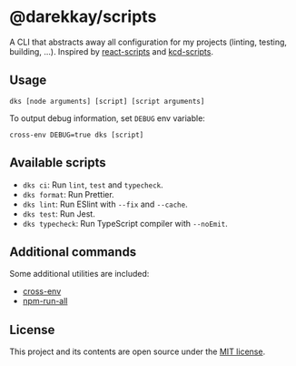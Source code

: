# @darekkay/scripts

A CLI that abstracts away all configuration for my projects (linting, testing, building, ...). Inspired by [react-scripts](https://www.npmjs.com/package/react-scripts) and [kcd-scripts](https://www.npmjs.com/package/kcd-scripts).

## Usage

```shell
dks [node arguments] [script] [script arguments]
```

To output debug information, set `DEBUG` env variable:

```shell
cross-env DEBUG=true dks [script]
```

## Available scripts

- `dks ci`: Run `lint`, `test` and `typecheck`.
- `dks format`: Run Prettier.
- `dks lint`: Run ESlint with `--fix` and `--cache`.
- `dks test`: Run Jest.
- `dks typecheck`: Run TypeScript compiler with `--noEmit`.

## Additional commands

Some additional utilities are included:

- [cross-env](https://www.npmjs.com/package/cross-env)
- [npm-run-all](https://www.npmjs.com/package/npm-run-all)

## License

This project and its contents are open source under the [MIT license](LICENSE).
